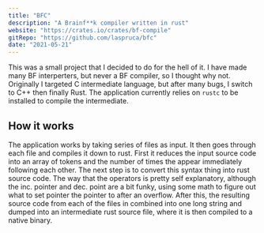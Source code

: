 ```yaml
---
title: "BFC"
description: "A Brainf**k compiler written in rust"
website: "https://crates.io/crates/bf-compile"
gitRepo: "https://github.com/laspruca/bfc"
date: "2021-05-21"
---
```

This was a small project that I decided to do for the hell of it. I have made many BF interperters, but never a BF
compiler, so I thought why not.
Originally I targeted C intermediate language, but after many bugs, I switch to C++ then finally Rust. The application
currently relies on `rustc`
to be installed to compile the intermediate.

## How it works

The application works by taking series of files as input. It then goes through each file and compiles it down to rust.
First it reduces the input source code
into an array of tokens and the number of times the appear immediately following each other. The next step is to convert
this syntax thing into rust source code.
The way that the operators is pretty self explanatory, although the inc. pointer and dec. point are a bit funky, using
some math to figure out what to set pointer
the pointer to after an overflow. After this, the resulting source code from each of the files in combined into one long
string and dumped into an intermediate rust
source file, where it is then compiled to a native binary.
